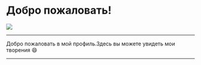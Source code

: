 # Добро пожаловать!
<a href='https://discord.gg/XcuAyXN5sk'><img src='https://img.shields.io/discord/1047933625439629343?color=orange&label=Discord&logoColor=orange&style=flat-square'></a><hr>
Добро пожаловать в мой профиль.Здесь вы можете увидеть мои творения :smile:
<hr>

<br>
<br>
